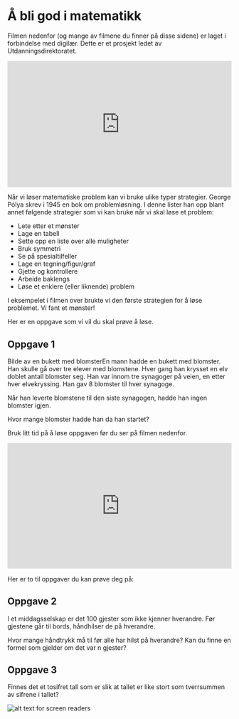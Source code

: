 # Å bli god i matematikk

Filmen nedenfor (og mange av filmene du finner på disse sidene) er laget i forbindelse med digilær. Dette er et prosjekt ledet av Utdanningsdirektoratet.


<div style="padding:56.25% 0 0 0;position:relative;"><iframe src="https://player.vimeo.com/video/431436950?h=cbe6981cc1&title=0&byline=0&portrait=0" style="position:absolute;top:0;left:0;width:100%;height:100%;" frameborder="0" allow="autoplay; fullscreen; picture-in-picture" allowfullscreen></iframe></div><script src="https://player.vimeo.com/api/player.js"></script>

Når vi løser matematiske problem kan vi bruke ulike typer strategier. George Pólya skrev i 1945 en bok om problemløsning. I denne lister han opp blant annet følgende strategier som vi kan bruke når vi skal løse et problem: 

* Lete etter et mønster
* Lage en tabell
* Sette opp en liste over alle muligheter
* Bruk symmetri
* Se på spesialtilfeller
* Lage en tegning/figur/graf
* Gjette og kontrollere
* Arbeide baklengs
* Løse et enklere (eller liknende) problem 

I eksempelet i filmen over brukte vi den første strategien for å løse problemet. Vi fant et mønster! 


Her er en oppgave som vi vil du skal prøve å løse. 

## Oppgave 1

Bilde av en bukett med blomsterEn mann hadde en bukett med blomster. Han skulle gå over tre elever med blomstene.  Hver gang han krysset en elv doblet antall blomster seg. Han var innom tre synagoger på veien, en etter hver elvekryssing. Han gav 8 blomster til hver synagoge. 

Når han leverte blomstene til den siste synagogen, hadde han ingen blomster igjen. 

Hvor mange blomster hadde han da han startet? 

Bruk litt tid på å løse oppgaven før du ser på filmen nedenfor. 

<div style="padding:56.04% 0 0 0;position:relative;"><iframe src="https://player.vimeo.com/video/431465892?h=0e48f10f81&title=0&byline=0&portrait=0" style="position:absolute;top:0;left:0;width:100%;height:100%;" frameborder="0" allow="autoplay; fullscreen; picture-in-picture" allowfullscreen></iframe></div><script src="https://player.vimeo.com/api/player.js"></script>

Her er to til oppgaver du kan prøve deg på: 

## Oppgave 2

I et middagsselskap er det 100 gjester som ikke kjenner hverandre. Før gjestene går til bords, håndhilser de på hverandre. 

Hvor mange håndtrykk må til før alle har hilst på hverandre? Kan du finne en formel som gjelder om det var 
n gjester? 

## Oppgave 3

Finnes det et tosifret tall som er slik at tallet er like stort som tverrsummen av sifrene i tallet? 

![alt text for screen readers](/bilder/tversumliktall.png "Kan du finne tallet?") 

